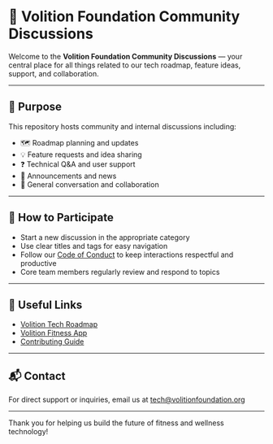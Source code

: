 # 💬 Volition Foundation Community Discussions

Welcome to the **Volition Foundation Community Discussions** — your central place for all things related to our tech roadmap, feature ideas, support, and collaboration.

---

## 🎯 Purpose

This repository hosts community and internal discussions including:

- 🗺️ Roadmap planning and updates  
- 💡 Feature requests and idea sharing  
- ❓ Technical Q&A and user support  
- 📢 Announcements and news  
- 🤝 General conversation and collaboration

---

## 📌 How to Participate

- Start a new discussion in the appropriate category  
- Use clear titles and tags for easy navigation  
- Follow our [Code of Conduct](../CODE_OF_CONDUCT.md) to keep interactions respectful and productive  
- Core team members regularly review and respond to topics

---

## 🔗 Useful Links

- [Volition Tech Roadmap](https://github.com/VolitionFoundation/roadmap)  
- [Volition Fitness App](https://github.com/VolitionFoundation/volition-fitness-app)  
- [Contributing Guide](../CONTRIBUTING.md)  

---

## 📬 Contact

For direct support or inquiries, email us at [tech@volitionfoundation.org](mailto:tech@volitionfoundation.org)

---

Thank you for helping us build the future of fitness and wellness technology!
